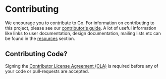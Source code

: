 # Contributing

We encourage you to contribute to Go. For information on contributing to this project, please see our <a href="https://www.gocd.io/contribute/">contributor's guide</a>.
A lot of useful information like links to user documentation, design documentation, mailing lists etc can be found in the <a href="https://www.gocd.io/community/resources.html">resources</a> section.

## Contributing Code?

Signing the [Contributor License Agreement (CLA)](https://www.gocd.io/contribute/cla.html) is required before any of your code or pull-requests are accepted.

